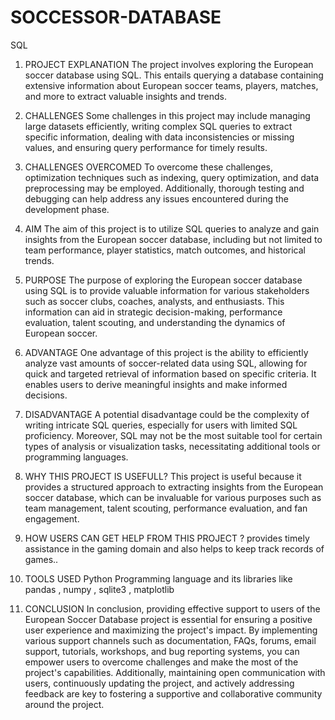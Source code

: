# SOCCESSOR-DATABASE
SQL
1.	PROJECT EXPLANATION
The project involves exploring the European soccer database using SQL. This entails querying a database containing extensive information about European soccer teams, players, matches, and more to extract valuable insights and trends.
2.	CHALLENGES
Some challenges in this project may include managing large datasets efficiently, writing complex SQL queries to extract specific information, dealing with data inconsistencies or missing values, and ensuring query performance for timely results.
3.	CHALLENGES OVERCOMED
To overcome these challenges, optimization techniques such as indexing, query optimization, and data preprocessing may be employed. Additionally, thorough testing and debugging can help address any issues encountered during the development phase.
4.	AIM 
The aim of this project is to utilize SQL queries to analyze and gain insights from the European soccer database, including but not limited to team performance, player statistics, match outcomes, and historical trends.
5.	PURPOSE 
The purpose of exploring the European soccer database using SQL is to provide valuable information for various stakeholders such as soccer clubs, coaches, analysts, and enthusiasts. This information can aid in strategic decision-making, performance evaluation, talent scouting, and understanding the dynamics of European soccer.

6.	ADVANTAGE
One advantage of this project is the ability to efficiently analyze vast amounts of soccer-related data using SQL, allowing for quick and targeted retrieval of information based on specific criteria. It enables users to derive meaningful insights and make informed decisions.
7.	DISADVANTAGE
A potential disadvantage could be the complexity of writing intricate SQL queries, especially for users with limited SQL proficiency. Moreover, SQL may not be the most suitable tool for certain types of analysis or visualization tasks, necessitating additional tools or programming languages.
8.	WHY THIS PROJECT IS USEFULL?
This project is useful because it provides a structured approach to extracting insights from the European soccer database, which can be invaluable for various purposes such as team management, talent scouting, performance evaluation, and fan engagement.
9.	HOW USERS CAN GET HELP FROM THIS PROJECT ?
 provides timely assistance in the gaming domain and also helps to keep track records of games..
10.	TOOLS USED
Python Programming language and its libraries like pandas , numpy , sqlite3 , matplotlib
11.	CONCLUSION 
In conclusion, providing effective support to users of the European Soccer Database project is essential for ensuring a positive user experience and maximizing the project's impact. By implementing various support channels such as documentation, FAQs, forums, email support, tutorials, workshops, and bug reporting systems, you can empower users to overcome challenges and make the most of the project's capabilities. Additionally, maintaining open communication with users, continuously updating the project, and actively addressing feedback are key to fostering a supportive and collaborative community around the project.
